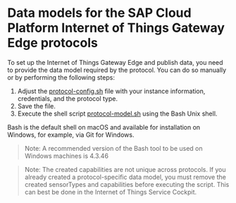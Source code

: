 # Data models for the SAP Cloud Platform Internet of Things Gateway Edge protocols

To set up the Internet of Things Gateway Edge and publish data, you need to provide the data model required by the protocol. You can do so manually or by performing the following steps:

1. Adjust the [protocol-config.sh](protocol-config.sh) file with your instance information, credentials, and the protocol type.
2. Save the file.
3. Execute the shell script [protocol-model.sh](protocol-model.sh) using the Bash Unix shell.

Bash is the default shell on macOS and available for installation on Windows, for example, via Git for Windows.

>Note: A recommended version of the Bash tool to be used on Windows machines is 4.3.46

>Note: The created capabilities are not unique across protocols. If you already created a protocol-specific data model, you must remove the created sensorTypes and capabilities before executing the script. This can best be done in the Internet of Things Service Cockpit.
